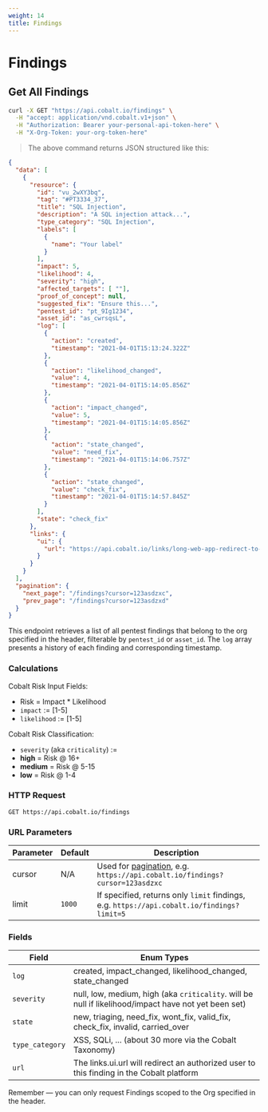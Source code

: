```yaml
---
weight: 14
title: Findings
---
```


# Findings

## Get All Findings

```sh
curl -X GET "https://api.cobalt.io/findings" \
  -H "accept: application/vnd.cobalt.v1+json" \
  -H "Authorization: Bearer your-personal-api-token-here" \
  -H "X-Org-Token: your-org-token-here"
```

> The above command returns JSON structured like this:

```json
{
  "data": [
    {
      "resource": {
        "id": "vu_2wXY3bq",
        "tag": "#PT3334_37",
        "title": "SQL Injection",
        "description": "A SQL injection attack...",
        "type_category": "SQL Injection",
        "labels": [
          {
            "name": "Your label"
          }
        ],
        "impact": 5,
        "likelihood": 4,
        "severity": "high",
        "affected_targets": [ ""],
        "proof_of_concept": null,
        "suggested_fix": "Ensure this...",
        "pentest_id": "pt_9Ig1234",
        "asset_id": "as_cwrsqsL",
        "log": [
          {
            "action": "created",
            "timestamp": "2021-04-01T15:13:24.322Z"
          },
          {
            "action": "likelihood_changed",
            "value": 4,
            "timestamp": "2021-04-01T15:14:05.856Z"
          },
          {
            "action": "impact_changed",
            "value": 5,
            "timestamp": "2021-04-01T15:14:05.856Z"
          },
          {
            "action": "state_changed",
            "value": "need_fix",
            "timestamp": "2021-04-01T15:14:06.757Z"
          },
          {
            "action": "state_changed",
            "value": "check_fix",
            "timestamp": "2021-04-01T15:14:57.845Z"
          }
        ],
        "state": "check_fix"
      },
      "links": {
        "ui": {
          "url": "https://api.cobalt.io/links/long-web-app-redirect-to-this-finding"
        }
      }
    }
  ],
  "pagination": {
    "next_page": "/findings?cursor=123asdzxc",
    "prev_page": "/findings?cursor=123asdzxd"
  }
}
```

This endpoint retrieves a list of all pentest findings that belong to the org specified in the header, filterable by
`pentest_id` or `asset_id`. The `log` array presents a history of each finding and corresponding timestamp.

### Calculations

Cobalt Risk Input Fields:

- Risk = Impact * Likelihood
- `impact` := [1-5]
- `likelihood` := [1-5]

Cobalt Risk Classification:

- `severity` (aka `criticality`) :=
- **high** = Risk @ 16+
- **medium** = Risk @ 5-15
- **low** = Risk @ 1-4

### HTTP Request

`GET https://api.cobalt.io/findings`

### URL Parameters

| Parameter | Default | Description                                                                                |
|-----------|---------|--------------------------------------------------------------------------------------------|
| cursor    | N/A     | Used for [pagination](#pagination), e.g. `https://api.cobalt.io/findings?cursor=123asdzxc` |
| limit     | `1000`  | If specified, returns only `limit` findings, e.g. `https://api.cobalt.io/findings?limit=5` |

### Fields

| Field           | Enum Types                                                                                            |
|-----------------|-------------------------------------------------------------------------------------------------------|
| `log`           | created, impact_changed, likelihood_changed, state_changed                                            |
| `severity`      | null, low, medium, high  (aka `criticality`. will be null if likelihood/impact have not yet been set) |
| `state`         | new, triaging, need_fix, wont_fix, valid_fix, check_fix, invalid, carried_over                        |
| `type_category` | XSS, SQLi, ... (about 30 more via the Cobalt Taxonomy)                                                |
| `url`           | The links.ui.url will redirect an authorized user to this finding in the Cobalt platform              |

<aside class="success">
Remember — you can only request Findings scoped to the Org specified in the header.
</aside>

